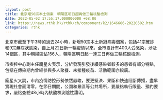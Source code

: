 ```yaml
---
layout: post
title: 北京增50宗本土個案　朝陽區明日起再做三輪核酸檢測
date: 2022-05-02 17:56:17.000000000 +08:00
link: https://news.rthk.hk/rthk/ch/component/k2/1646686-20220502.htm
categories: rthk
---
```


北京市截至下午3時的過去24小時，新增50宗本土新冠病毒個案，包括41宗確診和9宗無症狀感染，自上月22日新一輪疫情以來，全市累計有400人受感染，涉及14個區，其中朝陽區佔156人，朝陽區明日起一連三日再做三輪核酸檢測。

市疾控中心副主任龐星火表示，分析發現引發後續感染者較多的患者有部分特點，包括在傳染期內曾經參與多人聚餐、未接種疫苗、活動範圍亦較廣。

龐星火又說，市內疫情防控形勢依然嚴峻，要更堅決、果斷和快速阻斷傳播，盡早實現社會面清零。在節日期間，公園和景區等公共場所，要嚴格執行限量、預約要求，嚴格查驗48小時內核酸檢測陰性證明。
